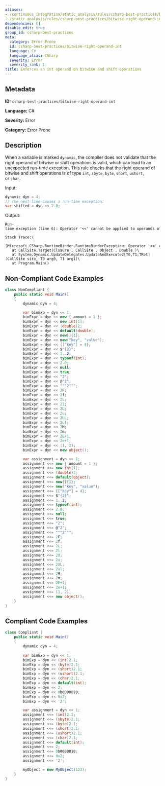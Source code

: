 ```yaml
---
aliases:
- /continuous_integration/static_analysis/rules/csharp-best-practices/bitwise-right-operand-int
- /static_analysis/rules/csharp-best-practices/bitwise-right-operand-int
dependencies: []
disable_edit: true
group_id: csharp-best-practices
meta:
  category: Error Prone
  id: csharp-best-practices/bitwise-right-operand-int
  language: C#
  language_alias: CSharp
  severity: Error
  severity_rank: 1
title: Enforces an int operand on bitwise and shift operations
---
```

<!--  SOURCED FROM https://github.com/DataDog/datadog-static-analyzer-rule-docs -->


## Metadata
**ID:** `csharp-best-practices/bitwise-right-operand-int`

**Language:** C#

**Severity:** Error

**Category:** Error Prone

## Description
When a variable is marked `dynamic`, the compiler does not validate that the right operand of bitwise or shift operations is valid, which can lead to an unexpected run-time exception. This rule checks that the right operand of bitwise and shift operations is of type `int`, `sbyte`, `byte`, `short`, `ushort`, or `char`.

Input:
```csharp
dynamic dyn = 4;
// The next line causes a run-time exception:
var shifted = dyn << 2.0;
```
Output:
```
Run-time exception (line 6): Operator '<<' cannot be applied to operands of type 'int' and 'double'\

Stack Trace:\

[Microsoft.CSharp.RuntimeBinder.RuntimeBinderException: Operator '<<' cannot be applied to operands of type 'int' and 'double']\
   at CallSite.Target(Closure , CallSite , Object , Double )\
   at System.Dynamic.UpdateDelegates.UpdateAndExecute2[T0,T1,TRet](CallSite site, T0 arg0, T1 arg1)\
   at Program.Main()
```

## Non-Compliant Code Examples
```csharp
class NonCompliant {
    public static void Main()
    {
        dynamic dyn = 4;

        var binExp = dyn << 1;
        binExpr = dyn << new { amount = 1 };
        binExpr = dyn << new int[1];
        binExpr = dyn << (double)2;
        binExpr = dyn << default(double);
        binExpr = dyn << new[]{1};
        binExpr = dyn << new("key", "value");
        binExpr = dyn << {["key"] = 4};
        binExpr = dyn << $"{2}";
        binExpr = dyn << 1..2;
        binExpr = dyn << typeof(int);
        binExpr = dyn << 2.0;
        binExpr = dyn << null;
        binExpr = dyn << true;
        binExpr = dyn << "2";
        binExpr = dyn << @"2";
        binExpr = dyn << """2""";
        binExpr = dyn << 2F;
        binExpr = dyn << 2f;
        binExpr = dyn << 2L;
        binExpr = dyn << 2l;
        binExpr = dyn << 2U;
        binExpr = dyn << 2u;
        binExpr = dyn << 2UL;
        binExpr = dyn << 2ul;
        binExpr = dyn << 2M;
        binExpr = dyn << 2m;
        binExpr = dyn << 2E+1;
        binExpr = dyn << 2e+1;
        binExpr = dyn << (1, 2);
        binExpr = dyn << new object();

        var assignment = dyn << 1;
        assignment <<= new { amount = 1 };
        assignment <<= new int[1];
        assignment <<= (double)2;
        assignment <<= default(object);
        assignment <<= new[]{1};
        assignment <<= new("key", "value");
        assignment <<= {["key"] = 4};
        assignment <<= $"{2}";
        assignment <<= 1..2;
        assignment <<= typeof(int);
        assignment <<= 2.0;
        assignment <<= null;
        assignment <<= true;
        assignment <<= "2";
        assignment <<= @"2";
        assignment <<= """2""";
        assignment <<= 2F;
        assignment <<= 2f;
        assignment <<= 2L;
        assignment <<= 2l;
        assignment <<= 2U;
        assignment <<= 2u;
        assignment <<= 2UL;
        assignment <<= 2ul;
        assignment <<= 2M;
        assignment <<= 2m;
        assignment <<= 2E+1;
        assignment <<= 2e+1;
        assignment <<= (1, 2);
        assignment <<= new object();
    }
}

```

## Compliant Code Examples
```csharp
class Compliant {
    public static void Main()
    {
        dynamic dyn = 4;
        
        var binExp = dyn << 1;
        binExp = dyn << (int)2.1;
        binExp = dyn << (byte)2.1;
        binExp = dyn << (short)2.1;
        binExp = dyn << (ushort)2.1;
        binExp = dyn << (char)2.1;
        binExp = dyn << default(int);
        binExp = dyn << 2;
        binExp = dyn << 0b0000010;
        binExp = dyn << 0x2;
        binExp = dyn << '2';

        var assignment = dyn << 1;
        assignment <<= (int)2.1;
        assignment <<= (sbyte)2.1;
        assignment <<= (byte)2.1;
        assignment <<= (short)2.1;
        assignment <<= (ushort)2.1;
        assignment <<= (char)2.1;
        assignment <<= default(int);
        assignment <<= 2;
        assignment <<= 0b0000010;
        assignment <<= 0x2;
        assignment <<= '2';

        myObject = new MyObject(123);
    }
}

```
